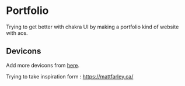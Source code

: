 # Portfolio

Trying to get better with chakra UI by making a portfolio kind of website with aos.

## Devicons

Add more devicons from [here](https://www.npmjs.com/package/devicon-react-svg).

Trying to take inspiration form : https://mattfarley.ca/